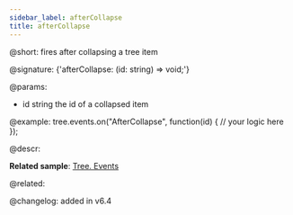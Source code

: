 ```yaml
---
sidebar_label: afterCollapse
title: afterCollapse
---          
```


@short: fires after collapsing a tree item

@signature: {'afterCollapse: (id: string) => void;'}

@params:
- id       string      the id of a collapsed item

@example:
tree.events.on("AfterCollapse", function(id) {
    // your logic here
});


@descr:

**Related sample**: [Tree. Events](https://snippet.dhtmlx.com/vux1ye9g)


@related: [](tree/events_handling.md) 

@changelog: added in v6.4